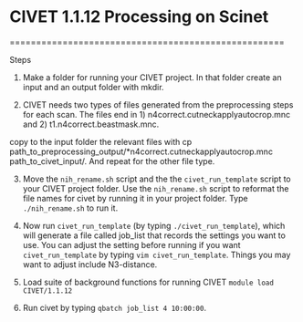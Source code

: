 # CIVET 1.1.12 Processing on Scinet
====================================================

Steps

1. Make a folder for running your CIVET project.  In that folder create an input and an output folder with mkdir.  

2. CIVET needs two types of files generated from the preprocessing steps for each scan.  The files end in 1) n4correct.cutneckapplyautocrop.mnc and 2) t1.n4correct.beastmask.mnc. 

copy to the input folder the relevant files with cp path_to_preprocessing_output/*n4correct.cutneckapplyautocrop.mnc path_to_civet_input/.  And repeat for the other file type.
     

3. Move the ``nih_rename.sh`` script and the the ``civet_run_template`` script to your CIVET project folder.  Use the ``nih_rename.sh`` script to reformat the file names for civet by running it in your project folder.  Type ``./nih_rename.sh`` to run it.


4. Now run ``civet_run_template`` (by typing ``./civet_run_template``), which will generate a file called job_list that records the settings you want to use.  You can adjust the setting before running if you want ``civet_run_template`` by typing ``vim civet_run_template``.  Things you may want to adjust include N3-distance.
 

5. Load suite of background functions for running CIVET
   ``module load CIVET/1.1.12``

6. Run civet by typing ``qbatch job_list 4 10:00:00``.  
